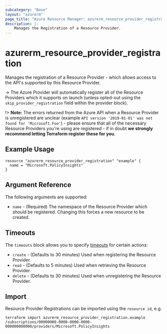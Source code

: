 ```yaml
---
subcategory: "Base"
layout: "azurerm"
page_title: "Azure Resource Manager: azurerm_resource_provider_registration"
description: |-
    Manages the Registration of a Resource Provider.
---
```


# azurerm_resource_provider_registration

Manages the registration of a Resource Provider - which allows access to the API's supported by this Resource Provider.

-> The Azure Provider will automatically register all of the Resource Providers which it supports on launch (unless opted-out using the `skip_provider_registration` field within the provider block).

!> **Note:** The errors returned from the Azure API when a Resource Provider is unregistered are unclear (example `API version '2019-01-01' was not found for 'Microsoft.Foo'`) - please ensure that all of the necessary Resource Providers you're using are registered - if in doubt **we strongly recommend letting Terraform register these for you**.

## Example Usage

```hcl
resource "azurerm_resource_provider_registration" "example" {
  name = "Microsoft.PolicyInsights"
}
```

## Argument Reference

The following arguments are supported:

* `name` - (Required) The namespace of the Resource Provider which should be registered. Changing this forces a new resource to be created.

## Timeouts

The `timeouts` block allows you to specify [timeouts](https://www.terraform.io/docs/configuration/resources.html#timeouts) for certain actions:

* `create` - (Defaults to 30 minutes) Used when registering the Resource Provider.
* `read` - (Defaults to 5 minutes) Used when retrieving the Resource Provider.
* `delete` - (Defaults to 30 minutes) Used when unregistering the Resource Provider.

## Import

Resource Provider Registrations can be imported using the `resource id`, e.g.

```shell
terraform import azurerm_resource_provider_registration.example /subscriptions/00000000-0000-0000-0000-000000000000/providers/Microsoft.PolicyInsights
```
